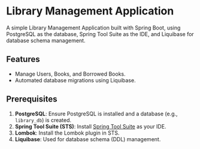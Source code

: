 # Library Management Application

A simple Library Management Application built with Spring Boot, using PostgreSQL as the database, Spring Tool Suite as the IDE, and Liquibase for database schema management.

## Features
- Manage Users, Books, and Borrowed Books.
- Automated database migrations using Liquibase.

## Prerequisites
1. **PostgreSQL**: Ensure PostgreSQL is installed and a database (e.g., `library_db`) is created.
2. **Spring Tool Suite (STS)**: Install [Spring Tool Suite](https://spring.io/tools) as your IDE.
3. **Lombok**: Install the Lombok plugin in STS.
4. **Liquibase**: Used for database schema (DDL) management.

